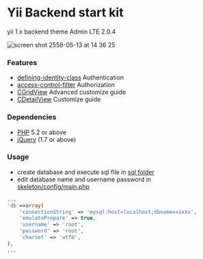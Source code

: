 # Yii Backend start kit
yii 1.x backend theme Admin LTE 2.0.4

![screen shot 2558-05-13 at 14 36 25](https://cloud.githubusercontent.com/assets/1927531/7605915/816a0812-f97e-11e4-9736-4f408fc25453.png "yii backend start kit")

### Features
* [defining-identity-class](http://www.yiiframework.com/doc/guide/1.1/en/topics.auth#defining-identity-class) Authentication
* [access-control-filter](http://www.yiiframework.com/doc/guide/1.1/en/topics.auth#access-control-filter) Authorization
* [CGridView](http://www.yiiframework.com/doc/api/1.1/CGridView) Advanced customize guide
* [CDetailView](http://www.yiiframework.com/doc/api/1.1/CDetailView) Customize guide

### Dependencies
* [PHP](http://php.net/) 5.2 or above
* [jQuery](https://github.com/jquery/jquery) (1.7 or above)

### Usage
* create database and execute sql file in [sql folder](https://github.com/fogza/yii-backend-start-kit/tree/master/sql)
* edit database name and username password in [skeleton/config/main.php](https://github.com/fogza/yii-backend-start-kit/blob/master/protected/config/main.php)
```php
...
'db'=>array(
	'connectionString' => 'mysql:host=localhost;dbname=xxxxx',
	'emulatePrepare' => true,
	'username' => 'root',
	'password' => 'root',
	'charset' => 'utf8',
),
...
```

